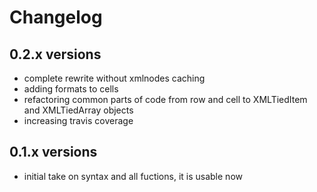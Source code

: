 # Changelog
## 0.2.x versions

  * complete rewrite without xmlnodes caching
  * adding formats to cells
  * refactoring common parts of code from row and cell to XMLTiedItem and XMLTiedArray objects
  * increasing travis coverage
  
## 0.1.x versions
  * initial take on syntax and all fuctions, it is usable now
